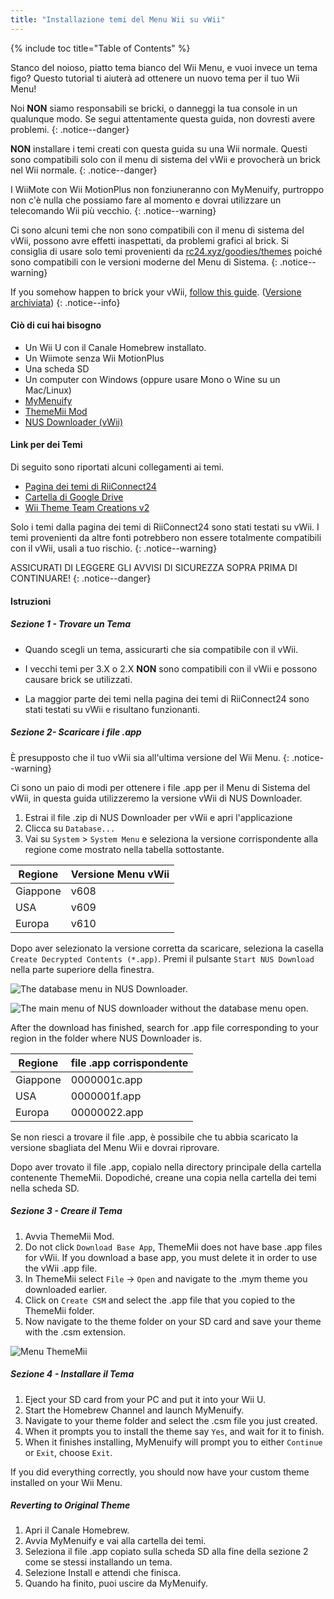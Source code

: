 ```yaml
---
title: "Installazione temi del Menu Wii su vWii"
---
```


{% include toc title="Table of Contents" %}

Stanco del noioso, piatto tema bianco del Wii Menu, e vuoi invece un tema figo? Questo tutorial ti aiuterà ad ottenere un nuovo tema per il tuo Wii Menu!

Noi **NON** siamo responsabili se bricki, o danneggi la tua console in un qualunque modo. Se segui attentamente questa guida, non dovresti avere problemi.
{: .notice--danger}

**NON** installare i temi creati con questa guida su una Wii normale. Questi sono compatibili solo con il menu di sistema del vWii e provocherà un brick nel Wii normale.
{: .notice--danger}

I WiiMote con Wii MotionPlus non fonziuneranno con MyMenuify, purtroppo non c'è nulla che possiamo fare al momento e dovrai utilizzare un telecomando Wii più vecchio.
{: .notice--warning}

Ci sono alcuni temi che non sono compatibili con il menu di sistema del vWii, possono avre effetti inaspettati, da problemi grafici al brick. Si consiglia di usare solo temi provenienti da [rc24.xyz/goodies/themes](https://rc24.xyz/goodies/themes/) poiché sono compatibili con le versioni moderne del Menu di Sistema.
{: .notice--warning}

If you somehow happen to brick your vWii, [follow this guide](https://gbatemp.net/threads/guide-vwii-unbrick-guide-by-garyodernichts.528329). ([Versione archiviata](https://web.archive.org/web/20200213194233/https://gbatemp.net/threads/guide-vwii-unbrick-guide-by-garyodernichts.528329/))
{: .notice--info}

#### Ciò di cui hai bisogno

* Un Wii U con il Canale Homebrew installato.
* Un Wiimote senza Wii MotionPlus
* Una scheda SD
* Un computer con Windows (oppure usare Mono o Wine su un Mac/Linux)
* [MyMenuify](/assets/files/Mymenuify-Old-vWii.zip)
* [ThemeMii Mod](/assets/files/New_ThemeMii_MOD.zip)
* [NUS Downloader (vWii)](/assets/files/NUSDownloader-vwii.zip)

#### Link per dei Temi

Di seguito sono riportati alcuni collegamenti ai temi.

* [Pagina dei temi di RiiConnect24](https://rc24.xyz/goodies/themes/)
* [Cartella di Google Drive](https://drive.google.com/drive/folders/19tyeVQ--bJ0ZUTNg5yvAGvc3G4-euEpm?usp=sharing)
* [Wii Theme Team Creations v2](https://gbatemp.net/threads/wii-theme-team-creations-v2.336596/)

Solo i temi dalla pagina dei temi di RiiConnect24 sono stati testati su vWii. I temi provenienti da altre fonti potrebbero non essere totalmente compatibili con il vWii, usali a tuo rischio.
{: .notice--warning}

ASSICURATI DI LEGGERE GLI AVVISI DI SICUREZZA SOPRA PRIMA DI CONTINUARE!
{: .notice--danger}

#### Istruzioni

##### Sezione 1 - Trovare un Tema

* Quando scegli un tema, assicurarti che sia compatibile con il vWii.

* I vecchi temi per 3.X o 2.X **NON** sono compatibili con il vWii e possono causare brick se utilizzati.

* La maggior parte dei temi nella pagina dei temi di RiiConnect24 sono stati testati su vWii e risultano funzionanti.

##### Sezione 2- Scaricare i file .app

È presupposto che il tuo vWii sia all'ultima versione del Wii Menu.
{: .notice--warning}

Ci sono un paio di modi per ottenere i file .app per il Menu di Sistema del vWii, in questa guida utilizzeremo la versione vWii di NUS Downloader.

1. Estrai il file .zip di NUS Downloader per vWii e apri l'applicazione
2. Clicca su `Database...`
3. Vai su `System` > `System Menu` e seleziona la versione corrispondente alla regione come mostrato nella tabella sottostante.

| Regione  | Versione Menu vWii |
| -------- | ------------------ |
| Giappone | v608               |
| USA      | v609               |
| Europa   | v610               |

Dopo aver selezionato la versione corretta da scaricare, seleziona la casella `Create Decrypted Contents (*.app)`. Premi il pulsante `Start NUS Download` nella parte superiore della finestra.

![The database menu in NUS Downloader.](/images/Themes-vWii/NUSD-vWii_preview-database.png)

![The main menu of NUS downloader without the database menu open.](/images/Themes-vWii/NUSD-vWii_sysmenu-versions.png)

After the download has finished, search for .app file corresponding to your region in the folder where NUS Downloader is.

| Regione  | file .app corrispondente |
| -------- | ------------------------ |
| Giappone | 0000001c.app             |
| USA      | 0000001f.app             |
| Europa   | 00000022.app             |

Se non riesci a trovare il file .app, è possibile che tu abbia scaricato la versione sbagliata del Menu Wii e dovrai riprovare.

Dopo aver trovato il file .app, copialo nella directory principale della cartella contenente ThemeMii. Dopodiché, creane una copia nella cartella dei temi nella scheda SD.

##### Sezione 3 - Creare il Tema

1. Avvia ThemeMii Mod.
2. Do not click `Download Base App`, ThemeMii does not have base .app files for vWii. If you download a base app, you must delete it in order to use the vWii .app file.
3. In ThemeMii select `File` -> `Open` and navigate to the .mym theme you downloaded earlier.
4. Click on `Create CSM` and select the .app file that you copied to the ThemeMii folder.
5. Now navigate to the theme folder on your SD card and save your theme with the .csm extension.

![Menu ThemeMii](/images/Themes-vWii/ThemeMii-Mod-Preview_vWii.png)

##### Sezione 4 - Installare il Tema

1. Eject your SD card from your PC and put it into your Wii U.
2. Start the Homebrew Channel and launch MyMenuify.
3. Navigate to your theme folder and select the .csm file you just created.
4. When it prompts you to install the theme say `Yes`, and wait for it to finish.
5. When it finishes installing, MyMenuify will prompt you to either `Continue` or `Exit`, choose `Exit`.

If you did everything correctly, you should now have your custom theme installed on your Wii Menu.

##### Reverting to Original Theme

1. Apri il Canale Homebrew.
2. Avvia MyMenuify e vai alla cartella dei temi.
3. Seleziona il file .app copiato sulla scheda SD alla fine della sezione 2 come se stessi installando un tema.
4. Selezione Install e attendi che finisca.
5. Quando ha finito, puoi uscire da MyMenuify.